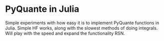 # PyQuante in Julia
Simple experiments with how easy it is to implement PyQuante functions in Julia. Simple HF works, along with the slowest methods of doing integrals. Will play with the speed and expand the functionality RSN.

